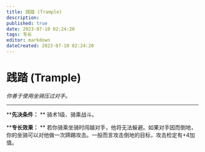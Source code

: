 ```yaml
---
title: 践踏 (Trample)
description: 
published: true
date: 2023-07-10 02:24:20
tags: 专长
editor: markdown
dateCreated: 2023-07-10 02:24:20
---
```


# 践踏 (Trample)

_你善于使用坐骑压过对手。_

---

****先决条件：** ** 骑术1级、骑乘战斗。

****专长效果：** ** 若你骑乘坐骑时闯越对手，他将无法躲避。如果对手因而倒地，你的坐骑可以对他做一次蹄踢攻击。一般而言攻击倒地的目标，攻击检定有+4加值。


